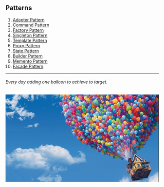 ## Patterns
1) [Adapter Pattern](https://github.com/MedetHasanUgurlu/Design-Patterns/tree/master/src/main/java/org/medron/adapterpattern)
2) [Command Pattern](https://github.com/MedetHasanUgurlu/Design-Patterns/tree/master/src/main/java/org/medron/commandpattern)
3) [Factory Pattern](https://github.com/MedetHasanUgurlu/Design-Patterns/tree/master/src/main/java/org/medron/factorypattern)
4) [Singleton Pattern](https://github.com/MedetHasanUgurlu/Design-Patterns/tree/master/src/main/java/org/medron/singletonpattern)
5) [Template Pattern](https://github.com/MedetHasanUgurlu/Design-Patterns/tree/master/src/main/java/org/medron/templatepattern)
6) [Proxy Pattern](https://github.com/MedetHasanUgurlu/Design-Patterns/tree/master/src/main/java/org/medron/proxypattern)
7) [State Pattern](https://github.com/MedetHasanUgurlu/Design-Patterns/tree/master/src/main/java/org/medron/statepattern)
8) [Builder Pattern](https://github.com/MedetHasanUgurlu/Design-Patterns/tree/master/src/main/java/org/medron/builderpattern)
9) [Memento Pattern](https://github.com/MedetHasanUgurlu/Design-Patterns/tree/master/src/main/java/org/medron/mementopattern)
10) [Facade Pattern](https://github.com/MedetHasanUgurlu/Design-Patterns/tree/master/src/main/java/org/medron/facadepattern)
***
###### Every day adding one balloon to achieve to target.

![img_1.png](img_1.png)